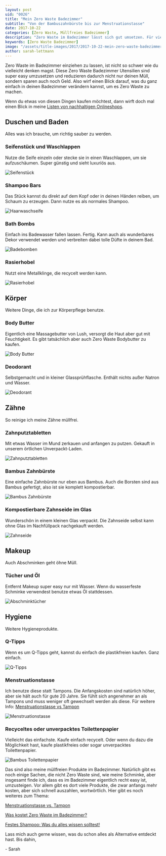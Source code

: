 ```yaml
---
layout: post
uid: "0026"
title: "Mein Zero Waste Badezimmer"
subtitle: "Von der Bambuszahnbürste bis zur Menstruationstasse"
date: 2017-10-22
categories: [Zero Waste, Müllfreies Badezimmer]
description: "Zero Waste im Badezimmer lässt sich gut umsetzen. Für vieles gibt es einen einfachen Ersatz, der Geld spart und das Leben sogar leichter macht."
keywords: [Zero Waste Badezimmer]
image: "/assets/title-images/2017/2017-10-22-mein-zero-waste-badezimmer.jpg"
author: sarah-lettmann
---
```

Zero Waste im Badezimmer einziehen zu lassen, ist nicht so schwer wie du vielleicht denken magst. Diese Zero Waste Badezimmer Utensilien sind super easy umzusetzen und reduzieren dadurch nicht nur deinen Müll, sondern sparen auch noch Geld. Also wirf einen Blick darauf, was du ganz einfach in deinen Badezimmer verändern kannst, um es Zero Waste zu machen.

Wenn du etwas von diesen Dingen kaufen möchtest, dann wirft doch mal einen Blick in meine [Listen von nachhaltigen Onlineshops](/blog/plastikfrei-einkaufen-alle-onlineshops).

## Duschen und Baden
Alles was ich brauche, um richtig sauber zu werden.

### Seifenstück und Waschlappen
Nutze die Seife einzeln oder stecke sie in einen Waschlappen, um sie aufzuschäumen. Super günstig und sieht luxuriös aus.

![Seifenstück](/assets/inpost-images/2017/2017-10-22-seife.jpg "© {{ site.title }}")

### Shampoo Bars
Das Stück kannst du direkt auf dem Kopf oder in deinen Händen reiben, um Schaum zu erzeugen. Dann nutze es als normales Shampoo.

![Haarwaschseife](/assets/inpost-images/2017/2017-10-22-haarwaschseife.jpg "© {{ site.title }}")

### Bath Bombs
Einfach ins Badewasser fallen lassen. Fertig. Kann auch als wunderbares Dekor verwendet werden und verbreiten dabei tolle Düfte in deinem Bad.

![Badebomben](/assets/inpost-images/2017/2017-10-22-badebomben.jpg "© {{ site.title }}")

### Rasierhobel  
Nutzt eine Metallklinge, die recycelt werden kann.

![Rasierhobel](/assets/inpost-images/2017/2017-10-22-rasierhobel.jpg "© {{ site.title }}")

## Körper
Weitere Dinge, die ich zur Körperpflege benutze.

### Body Butter
Eigentlich eine Massagebutter von Lush, versorgt die Haut aber gut mit Feuchtigkeit. Es gibt tatsächlich aber auch Zero Waste Bodybutter zu kaufen.

![Body Butter](/assets/inpost-images/2017/2017-10-22-bodybutter.jpg "© {{ site.title }}")

### Deodorant
Selbstgemacht und in kleiner Glassprühflasche. Enthält nichts außer Natron und Wasser.

![Deodorant](/assets/inpost-images/2017/2017-10-22-deodorant.jpg "© {{ site.title }}")

## Zähne
So reinige ich meine Zähne müllfrei.

### Zahnputztabletten
Mit etwas Wasser im Mund zerkauen und anfangen zu putzen. Gekauft in unserem örtlichen Unverpackt-Laden.

![Zahnputztabletten](/assets/inpost-images/2017/2017-10-22-zahnputztabletten.jpg "© {{ site.title }}")

### Bambus Zahnbürste  
Eine einfache Zahnbürste nur eben aus Bambus. Auch die Borsten sind aus Bambus gefertigt, also ist sie komplett kompostierbar.

![Bambus Zahnbürste](/assets/inpost-images/2017/2017-10-22-bambuszahnbuerste.jpg "© {{ site.title }}")

### Kompostierbare Zahnseide im Glas
Wunderschön in einem kleinen Glas verpackt. Die Zahnseide selbst kann ohne Glas im Nachfüllpack nachgekauft werden.

![Zahnseide](/assets/inpost-images/2017/2017-10-22-zahnseide.jpg "© {{ site.title }}")

## Makeup
Auch Abschminken geht öhne Müll.

### Tücher und Öl  
Entfernt Makeup super easy nur mit Wasser. Wenn du wasserfeste Schminke verwendest benutze etwas Öl stattdessen.

![Abschminktücher](/assets/inpost-images/2017/2017-10-22-abschminktuecher.jpg "© {{ site.title }}")

## Hygiene
Weitere Hygieneprodukte.

### Q-Tipps
Wenn es um Q-Tipps geht, kannst du einfach die plastikfreien kaufen. Ganz einfach.

![Q-Tipps](/assets/inpost-images/2017/2017-10-22-qtips.jpg "© {{ site.title }}")

### Menstruationstasse  
Ich benutze diese statt Tampons. Die Anfangskosten sind natürlich höher, aber sie hält auch für gute 20 Jahre. Sie fühlt sich angenehmer an als Tampons und muss weniger oft gewechselt werden als diese. Für weitere Info: [Menstruationstasse vs Tampon](menstruationstasse-vs-tampon)

![Menstruationstasse](/assets/inpost-images/2017/2017-08-13-menstruationstass.jpg "© {{ site.title }}")

### Recyceltes oder unverpacktes Toilettenpapier
Vielleicht das einfachste. Kaufe einfach recycelt. Oder wenn du dazu die Möglichkeit hast, kaufe plastikfreies oder sogar unverpacktes Toilettenpapier.

![Bambus Toilettenpapier](/assets/inpost-images/2017/2017-10-22-toilettenpapier.jpg "© {{ site.title }}")

Das sind also meine müllfreien Produkte im Badezimmer. Natürlich gibt es noch einige Sachen, die nicht Zero Waste sind, wie meine Schminke, aber insgesamt finde ich, dass es im Badezimmer eigentlich recht easy ist, umzusteigen. Vor allem gibt es dort viele Produkte, die zwar anfangs mehr kosten, aber sich schnell auszahlen, wortwörtlich. Hier gibt es noch weiteres zum Thema:

[Menstrua­tionstasse vs. Tampon](/blog/menstruationstasse-vs-tampon/)

[Was kostet Zero Waste im Badezimmer?](/blog/was-kostet-zero-waste-im-badezimmer/)

[Festes Shampoo: Was du alles wissen solltest!](/blog/festes-shampoo-was-du-alles-wissen-solltest/)

Lass mich auch gerne wissen, was du schon alles als Alternative entdeckt hast. Bis dahin,

\- Sarah
